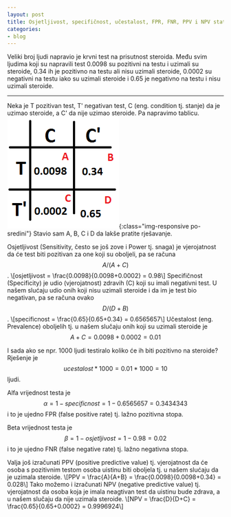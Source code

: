 ```yaml
---
layout: post
title: Osjetljivost, specifičnost, učestalost, FPR, FNR, PPV i NPV statističkog testa
categories:
- blog
---
```

Veliki broj ljudi napravio je krvni test na prisutnost steroida. Među svim ljudima koji su napravili test 0.0098 su
pozitivni na testu i uzimali su steroide, 0.34 ih je pozitivno na testu ali nisu uzimali steroide, 0.0002 su negativni na testu
iako su uzimali steroide i 0.65 je negativno na testu i nisu uzimali steroide.

---

Neka je T pozitivan test, T' negativan test, C (eng. condition tj. stanje) da je uzimao steroide, a C' da nije uzimao steroide. 
Pa napravimo tablicu.
![osjetljivost_testa](/assets/img/osjetljivost_testa.png){:class="img-responsive po-sredini"}
Stavio sam A, B, C i D da lakše pratite rješavanje. 

Osjetljivost (Sensitivity, često se još zove i Power tj. snaga) je vjerojatnost da će test biti pozitivan za one koji
su oboljeli, pa se računa $$A/(A+C)$$.
\\[osjetljivost = \frac{0.0098}{0.0098+0.0002} = 0.98\\]
Specifičnost (Specificity) je udio (vjerojatnost) zdravih (C) koji su imali negativni test. U našem slućaju udio onih
koji nisu uzimali steroide i da im je test bio negativan, pa se računa ovako $$D/(D+B)$$.
\\[specificnost = \frac{0.65}{0.65+0.34} = 0.6565657\\]
Učestalost (eng. Prevalence) oboljelih tj. u našem slučaju onih koji su uzimali steroide je $$A+C= 0.0098+0.0002 = 0.01$$

I sada ako se npr. 1000 ljudi testiralo koliko će ih biti pozitivno na steroide? Rješenje je $$ucestalost*1000 = 0.01*1000 = 10$$ ljudi.

Alfa vrijednost testa je $$\alpha = 1-specificnost = 1-0.6565657 = 0.3434343$$ i to je ujedno FPR (false positive rate) 
tj. lažno pozitivna stopa.

Beta vrijednost testa je $$\beta = 1-osjetljivost = 1-0.98 = 0.02$$ i to je ujedno FNR (false negative rate) tj. lažno negativna
stopa.

Valja još izračunati PPV (positive predictive value) tj. vjerojatnost da će osoba s pozitivnim testom osoba uistinu biti
oboljela tj. u našem slućaju da je uzimala steroide. 
\\[PPV = \frac{A}{A+B} = \frac{0.0098}{0.0098+0.34} = 0.028\\]
Tako možemo i izračunati NPV (negative predictive value) tj. vjerojatnost da osoba koja je imala neagtivan test da uistinu bude
zdrava, a u našem slučaju da nije uzimala steroide.
\\[NPV = \frac{D}{D+C} = \frac{0.65}{0.65+0.0002} = 0.9996924\\]
